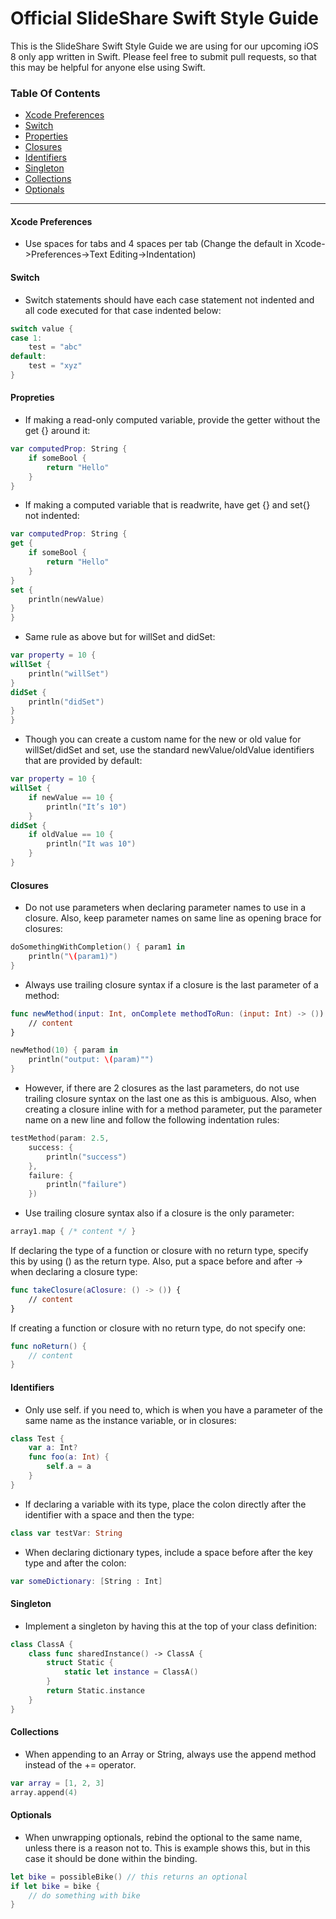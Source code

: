 Official SlideShare Swift Style Guide
===========================
This is the SlideShare Swift Style Guide we are using for our upcoming iOS 8 only app written in Swift. Please feel free to submit pull requests, so that this may be helpful for anyone else using Swift.

### Table Of Contents

* [Xcode Preferences](#xcode-preferences)
* [Switch](#switch)
* [Properties](#properties)
* [Closures](#closures)
* [Identifiers](#identifiers)
* [Singleton](#singleton)
* [Collections](#collections)
* [Optionals](#optionals)

---


#### Xcode Preferences
- Use spaces for tabs and 4 spaces per tab (Change the default in Xcode->Preferences->Text Editing->Indentation)


#### Switch
- Switch statements should have each case statement not indented and all code executed for that case indented below:

```swift
switch value {
case 1:
	test = "abc"
default:
	test = "xyz"
}
```

#### Propreties
- If making a read-only computed variable, provide the getter without the get {} around it:

```swift
var computedProp: String {
	if someBool {
		return "Hello"
  	}
}
```

- If making a computed variable that is readwrite, have get {} and set{} not indented:

```swift
var computedProp: String {
get {
	if someBool {
    	return "Hello"
  	}
}
set {
  	println(newValue)
}
}
```

- Same rule as above but for willSet and didSet:

```swift
var property = 10 {
willSet {
	println("willSet")
}
didSet {
	println("didSet")
}
}
```

- Though you can create a custom name for the new or old value for willSet/didSet and set, use the standard newValue/oldValue identifiers that are provided by default:

```swift
var property = 10 {
willSet {
	if newValue == 10 {
    	println("It’s 10")
 	}
didSet {
 	if oldValue == 10 {
   		println("It was 10")
 	}
}
```

#### Closures
- Do not use parameters when declaring parameter names to use in a closure. Also, keep parameter names on same line as opening brace for closures:

```swift
doSomethingWithCompletion() { param1 in
	println("\(param1)")
}
```

- Always use trailing closure syntax if a closure is the last parameter of a method:

```swift
func newMethod(input: Int, onComplete methodToRun: (input: Int) -> ()) {
	// content
}
```

```swift
newMethod(10) { param in
	println("output: \(param)"")
}
```

- However, if there are 2 closures as the last parameters, do not use trailing closure syntax on the last one as this is ambiguous. Also, when creating a closure inline with for a method parameter, put the parameter name on a new line and follow the following indentation rules:

```swift
testMethod(param: 2.5,
  	success: {
    	println("success")
  	},
  	failure: {
    	println("failure")
  	})
```

- Use trailing closure syntax also if a closure is the only parameter:

```swift
array1.map { /* content */ }
```

If declaring the type of a function or closure with no return type, specify this by using () as the return type. Also, put a space before and after -> when declaring a closure type:

```swift
func takeClosure(aClosure: () -> ()) {
	// content
}
```

If creating a function or closure with no return type, do not specify one:

```swift
func noReturn() {
	// content
}
```

#### Identifiers
- Only use self.<parameter name> if you need to, which is when you have a parameter of the same name as the instance variable, or in closures:

```swift
class Test {
	var a: Int?
	func foo(a: Int) {
		self.a = a
	}
}
```

- If declaring a variable with its type, place the colon directly after the identifier with a space and then the type:

```swift
class var testVar: String
```

- When declaring dictionary types, include a space before after the key type and after the colon:

```swift
var someDictionary: [String : Int]
```

#### Singleton
- Implement a singleton by having this at the top of your class definition:

```swift
class ClassA {
	class func sharedInstance() -> ClassA {
    	struct Static {
      		static let instance = ClassA()
    	}
    	return Static.instance
  	}
}
```

#### Collections
- When appending to an Array or String, always use the append method instead of the += operator.

```swift
var array = [1, 2, 3]
array.append(4)
```

#### Optionals
- When unwrapping optionals, rebind the optional to the same name, unless there is a reason not to. This is example shows this, but in this case it should be done within the binding.

```swift
let bike = possibleBike() // this returns an optional
if let bike = bike {
	// do something with bike
}
```
